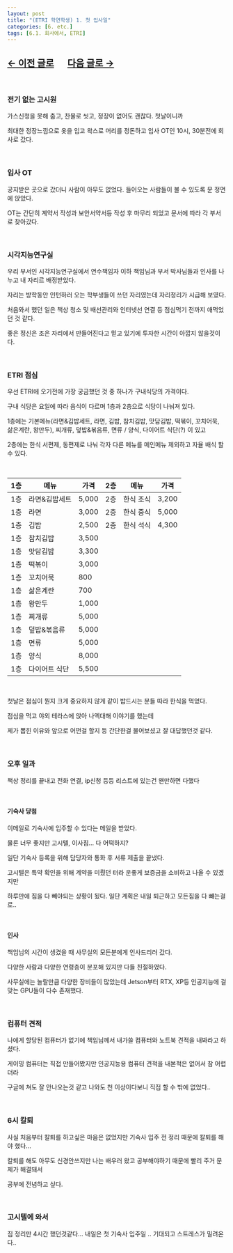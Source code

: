 ```yaml
---
layout: post
title: "(ETRI 학연학생) 1. 첫 입사일"
categories: [6. etc.]
tags: [6.1. 회사에서, ETRI]
---
```


## [←  이전 글로](https://maizer2.github.io/6.%20etc2022/2022/03/01/(ETRI-학연학생)-0.-대전으로.html) 　 [다음 글로 →](https://maizer2.github.io/6.%20etc2022/2022/03/03/(ETRI-학연학생)-2.-기숙사로.html)

<br/>

### 전기 없는 고시원

가스신청을 못해 춥고, 찬물로 씻고, 정장이 없어도 괜찮다. 첫날이니까

최대한 정장느낌으로 옷을 입고 왁스로 머리를 정돈하고 입사 OT인 10시, 30분전에 회사로 갔다.

<br/>

### 입사 OT

공지받은 곳으로 갔더니 사람이 아무도 없었다. 들어오는 사람들이 볼 수 있도록 문 정면에 앉았다.

OT는 간단히 계약서 작성과 보안서약서등 작성 후 마무리 되었고 문서에 따라 각 부서로 찾아갔다.

<br/>

### 시각지능연구실

우리 부서인 시각지능연구실에서 연수책임자 이하 책임님과 부서 박사님들과 인사를 나누고 내 자리르 배정받았다.

자리는 방학동안 인턴하러 오는 학부생들이 쓰던 자리였는데 자리정리가 시급해 보였다.

처음와서 했던 일은 책상 청소 및 배선관리와 인터넷선 연결 등 점심먹기 전까지 애먹었던 것 같다.

좋은 정신은 조은 자리에서 만들어진다고 믿고 있기에 투자한 시간이 아깝지 않을것이다.

<br/>

### ETRI 점심

우선 ETRI에 오기전에 가장 궁금했던 것 중 하나가 구내식당의 가격이다.

구내 식당은 요일에 따라 음식이 다르며 1층과 2층으로 식당이 나눠져 있다.

1층에는 기본메뉴(라면&김밥세트, 라면, 김밥, 참치김밥, 맛담김밥, 떡볶이, 꼬치어묵, 삶은계란, 왕만두), 찌개류, 덮밥&볶음류, 면류 / 양식, 다이어트 식단(?) 이 있고

2층에는 한식 서편제, 동편제로 나눠 각자 다른 메뉴를 메인메뉴 제외하고 자율 배식 할 수 있다.

<br/>

| 1층  |메뉴| 가격    | 2층  |메뉴|가격|
|-----|---|-------|-----|---|---|
| 1층  |라면&김밥세트| 5,000 | 2층  |한식 조식|3,200|
| 1층  |라면| 3,000 | 2층  |한식 중식|5,000|
| 1층  |김밥| 2,500 | 2층  |한식 석식|4,300|
| 1층  |참치김밥| 3,500 |
| 1층  |맛담김밥| 3,300 |
| 1층  |떡볶이| 3,000 |
| 1층  |꼬치어묵| 800   |
| 1층  |삶은계란| 700   |
| 1층  |왕만두| 1,000 |
| 1층  |찌개류| 5,000 |
| 1층  |덮밥&볶음류|5,000|
| 1층  |면류|5,000|
| 1층  |양식|8,000|
| 1층  |다이어트 식단|5,500|

<br/>

첫날은 점심이 뭔지 크게 중요하지 않게 같이 밥드시는 분들 따라 한식을 먹었다.

점심을 먹고 야외 테라스에 앉아 나엑대해 이야기를 했는데

제가 뽑힌 이유와 앞으로 어떤걸 할지 등 간단한걸 물어보셨고 잘 대답했던것 같다.

<br/>

### 오후 일과

책상 정리를 끝내고 전화 연결, ip신청 등등 리스트에 있는건 왠만하면 다했다

<br/>

#### 기숙사 당첨

이메일로 기숙사에 입주할 수 있다는 메일을 받았다.

물론 너무 좋지만 고시텔, 이사짐... 다 어떡하지?

일단 기숙사 등록을 위해 담당자와 통화 후 서류 제출을 끝냈다.

고시텔은 특약 확인을 위해 계약을 미뤘던 터라 운좋게 보증금을 소비하고 나올 수 있겠지만

하루만에 짐을 다 빼야되는 상황이 됬다. 일단 계획은 내일 퇴근하고 모든짐을 다 뺴는걸로..

<br/>

#### 인사

책임님의 시간이 생겼을 때 사무실의 모든분에게 인사드리러 갔다.

다양한 사람과 다양한 연령층이 분포해 있지만 다들 친절하였다.

사무실에는 놀랄만큼 다양한 장비들이 많았는데 Jetson부터 RTX, XP등 인공지능에 걸맞는 GPU들이 다수 존재했다.

<br/>

### 컴퓨터 견적

나에게 할당된 컴퓨터가 없기에 책임님께서 내가쓸 컴퓨터와 노트북 견적을 내봐라고 하셨다.

게이밍 컴퓨터는 직접 만들어봤지만 인공지능용 컴퓨터 견적을 내본적은 없어서 참 어렵더라

구글에 쳐도 잘 안나오는것 같고 나와도 천 이상이다보니 직접 할 수 밖에 없었다..

<br/>

### 6시 칼퇴

사실 처음부터 칼퇴를 하고싶은 마음은 없었지만 기숙사 입주 전 정리 때문에 칼퇴를 해야 했다...

칼퇴를 해도 아무도 신경안쓰지만 나는 배우러 왔고 공부해야하기 때문에 빨리 주거 문제가 해결돼서

공부에 전념하고 싶다.

<br/>

### 고시텔에 와서

짐 정리만 4시간 했던것같다... 내일은 첫 기숙사 입주일 .. 기대되고 스트레스가 밀려온다..